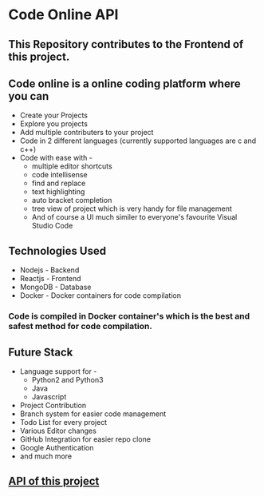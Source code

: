 # Code Online API


## This Repository contributes to the Frontend of this project.


## Code online is a online coding platform where you can
+ Create your Projects
+ Explore you projects
+ Add multiple contributers to your project
+ Code in 2 different languages (currently supported languages are c and c++)
+ Code with ease with -
    - multiple editor shortcuts
    - code intellisense
    - find and replace 
    - text highlighting
    - auto bracket completion
    - tree view of project which is very handy for file management
    - And of course a UI much similer to everyone's favourite Visual Studio Code


## Technologies Used

+ Nodejs - Backend
+ Reactjs - Frontend
+ MongoDB - Database
+ Docker - Docker containers for code compilation


### Code is compiled in Docker container's which is the best and safest method for code compilation.


## Future Stack

+ Language support for -
    - Python2 and Python3
    - Java
    - Javascript
+ Project Contribution
+ Branch system for easier code management
+ Todo List for every project
+ Various Editor changes
+ GitHub Integration for easier repo clone
+ Google Authentication
+ and much more

## [API of this project](https://github.com/tanishq-malhotra/code-online-api)